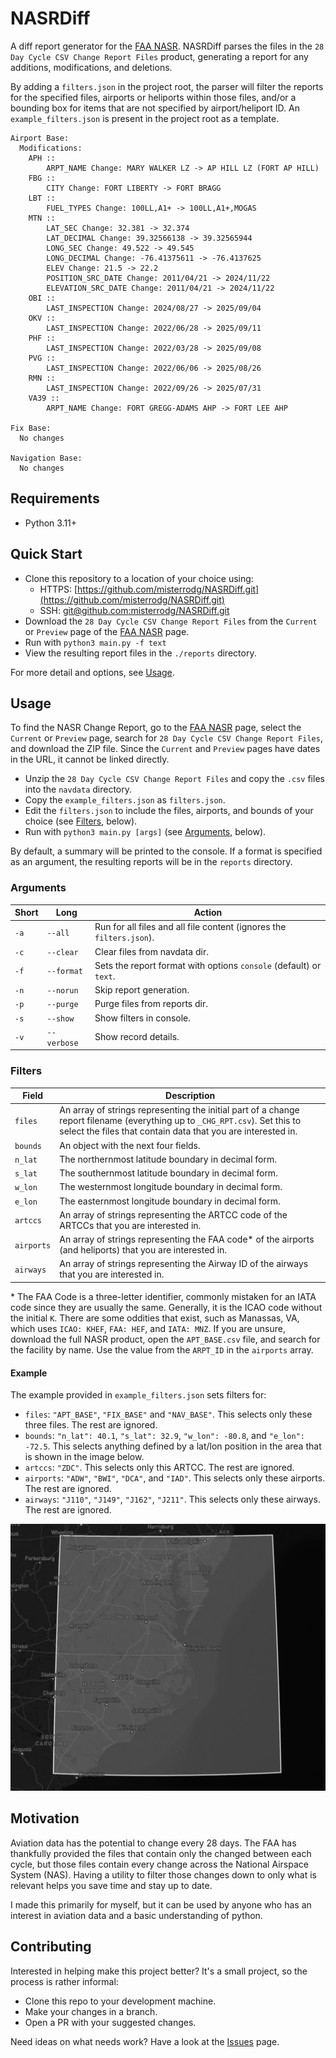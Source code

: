 # NASRDiff

A diff report generator for the [FAA NASR](https://www.faa.gov/air_traffic/flight_info/aeronav/aero_data/NASR_Subscription/).
NASRDiff parses the files in the `28 Day Cycle CSV Change Report Files` product, 
generating a report for any additions, modifications, and deletions.

By adding a `filters.json` in the project root, the parser will filter the 
reports for the specified files, airports or heliports within those files, 
and/or a bounding box for items that are not specified by airport/heliport ID. 
An `example_filters.json` is present in the project root as a template.

```
Airport Base:
  Modifications:
    APH ::
        ARPT_NAME Change: MARY WALKER LZ -> AP HILL LZ (FORT AP HILL)
    FBG ::
        CITY Change: FORT LIBERTY -> FORT BRAGG
    LBT ::
        FUEL_TYPES Change: 100LL,A1+ -> 100LL,A1+,MOGAS
    MTN ::
        LAT_SEC Change: 32.381 -> 32.374
        LAT_DECIMAL Change: 39.32566138 -> 39.32565944
        LONG_SEC Change: 49.522 -> 49.545
        LONG_DECIMAL Change: -76.41375611 -> -76.4137625
        ELEV Change: 21.5 -> 22.2
        POSITION_SRC_DATE Change: 2011/04/21 -> 2024/11/22
        ELEVATION_SRC_DATE Change: 2011/04/21 -> 2024/11/22
    OBI ::
        LAST_INSPECTION Change: 2024/08/27 -> 2025/09/04
    OKV ::
        LAST_INSPECTION Change: 2022/06/28 -> 2025/09/11
    PHF ::
        LAST_INSPECTION Change: 2022/03/28 -> 2025/09/08
    PVG ::
        LAST_INSPECTION Change: 2022/06/06 -> 2025/08/26
    RMN ::
        LAST_INSPECTION Change: 2022/09/26 -> 2025/07/31
    VA39 ::
        ARPT_NAME Change: FORT GREGG-ADAMS AHP -> FORT LEE AHP

Fix Base:
  No changes

Navigation Base:
  No changes
```

## Requirements

- Python 3.11+

## Quick Start

- Clone this repository to a location of your choice using:
    - HTTPS: [https://github.com/misterrodg/NASRDiff.git](https://github.com/misterrodg/NASRDiff.git)
    - SSH: [git@github.com:misterrodg/NASRDiff.git](git@github.com:misterrodg/NASRDiff.git)
- Download the `28 Day Cycle CSV Change Report Files` from the `Current` or `Preview` 
page of the [FAA NASR](https://www.faa.gov/air_traffic/flight_info/aeronav/aero_data/NASR_Subscription/) page.
- Run with `python3 main.py -f text`
- View the resulting report files in the `./reports` directory.

For more detail and options, see [Usage](#usage).

## Usage

To find the NASR Change Report, go to the [FAA NASR](https://www.faa.gov/air_traffic/flight_info/aeronav/aero_data/NASR_Subscription/) page, 
select the `Current` or `Preview` page, search for `28 Day Cycle CSV Change Report Files`, 
and download the ZIP file. Since the `Current` and `Preview` pages have dates in 
the URL, it cannot be linked directly.

- Unzip the `28 Day Cycle CSV Change Report Files` and copy the `.csv` files into 
the `navdata` directory.
- Copy the `example_filters.json` as `filters.json`.
- Edit the `filters.json` to include the files, airports, and bounds of your choice 
(see [Filters](#filters), below).
- Run with `python3 main.py [args]` (see [Arguments](#arguments), below).

By default, a summary will be printed to the console. If a format is specified 
as an argument, the resulting reports will be in the `reports` directory.

### Arguments

| Short | Long | Action |
| - | - | - |
| `-a` | `--all` | Run for all files and all file content (ignores the `filters.json`). |
| `-c` | `--clear` | Clear files from navdata dir. |
| `-f` | `--format` | Sets the report format with options `console` (default) or `text`. |
| `-n` | `--norun` | Skip report generation. |
| `-p` | `--purge` | Purge files from reports dir. |
| `-s` | `--show` | Show filters in console. |
| `-v` | `--verbose` | Show record details. |

### Filters

| Field | Description |
| - | - |
| `files` | An array of strings representing the initial part of a change report filename (everything up to `_CHG_RPT.csv`). Set this to select the files that contain data that you are interested in. |
| `bounds` | An object with the next four fields. |
| `n_lat` | The northernmost latitude boundary in decimal form. |
| `s_lat` | The southernmost latitude boundary in decimal form. |
| `w_lon` | The westernmost longitude boundary in decimal form. |
| `e_lon` | The easternmost longitude boundary in decimal form. |
| `artccs` | An array of strings representing the ARTCC code of the ARTCCs that you are interested in. |
| `airports` | An array of strings representing the FAA code* of the airports (and heliports) that you are interested in. |
| `airways` | An array of strings representing the Airway ID of the airways that you are interested in. |

\* The FAA Code is a three-letter identifier, commonly mistaken for an IATA 
code since they are usually the same. Generally, it is the ICAO code without the 
initial `K`. There are some oddities that exist, such as Manassas, VA, which 
uses `ICAO: KHEF`, `FAA: HEF`, and `IATA: MNZ`. If you are unsure, download the 
full NASR product, open the `APT_BASE.csv` file, and search for the facility by 
name. Use the value from the `ARPT_ID` in the `airports` array.

#### Example

The example provided in `example_filters.json` sets filters for:

- `files`: `"APT_BASE"`, `"FIX_BASE"` and `"NAV_BASE"`. This selects only these 
three files. The rest are ignored.
- `bounds`: `"n_lat": 40.1`, `"s_lat": 32.9`, `"w_lon": -80.8`, and `"e_lon": -72.5`. 
This selects anything defined by a lat/lon position in the area that is shown 
in the image below.
- `artccs`: `"ZDC"`. This selects only this ARTCC. The rest are ignored.
- `airports`: `"ADW"`, `"BWI"`, `"DCA"`, and `"IAD"`. This selects only these 
airports. The rest are ignored.
- `airways`: `"J110"`, `"J149"`, `"J162"`, `"J211"`. This selects only these 
airways. The rest are ignored.

![Example Boundaries](./docs/images/example.png)

## Motivation

Aviation data has the potential to change every 28 days. The FAA has thankfully 
provided the files that contain only the changed between each cycle, but those 
files contain every change across the National Airspace System (NAS). Having a 
utility to filter those changes down to only what is relevant helps you save 
time and stay up to date.

I made this primarily for myself, but it can be used by anyone who has an 
interest in aviation data and a basic understanding of python.

## Contributing

Interested in helping make this project better? It's a small project, so the 
process is rather informal:

- Clone this repo to your development machine.
- Make your changes in a branch.
- Open a PR with your suggested changes.

Need ideas on what needs work? Have a look at the [Issues](https://github.com/misterrodg/NASRDiff/issues) page.

